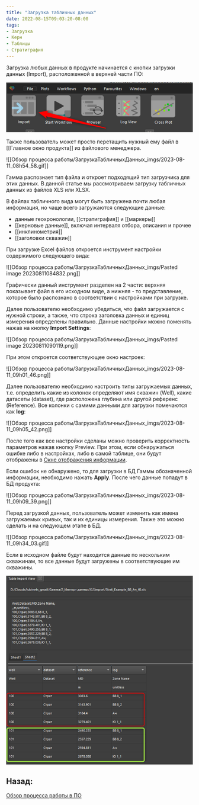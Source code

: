 ```yaml
---
title: "Загрузка табличных данных"
date: 2022-08-15T09:03:20-08:00
tags:
- Загрузка
- Керн
- Таблицы
- Стратиграфия
---
```



Загрузка любых данных в продукте начинается с кнопки загрузки данных (Import), расположенной в верхней части ПО:

![](ЗагрузкаТабличныхДанных_imgs/2023-08-11_08h50_18.png)

Также пользователь может просто перетащить нужный ему файл в [[Главное окно продукта]] из файлового менеджера.

![[Обзор процесса работы/ЗагрузкаТабличныхДанных_imgs/2023-08-11_08h54_58.gif]]

Гамма распознает тип файла и откроет подходящий тип загрузчика для этих данных. В данной статье мы рассмотриваем загрузку табличных данных из файлов XLS или XLSX.

В файлах табличного вида могут быть загружена почти любая информация, но чаще всего загружаются следующие данные:
+ данные геохронологии, [[стратиграфия]] и [[маркеры]]
+ [[керновые данные]], включая интерваля отбора, описания и прочее
+ [[инклинометрия]]
+ [[заголовки скважин]]

При загрузке Excel файлов откроется инструмент настройки содержимого следующего вида:

![[Обзор процесса работы/ЗагрузкаТабличныхДанных_imgs/Pasted image 20230811084832.png]]

Графически данный инструмент разделен на 2 части: верхняя показывает файл в его исходном виде, а нижняя - то представление, которое было распознано в соответствии с настройками при загрузке.

Далее пользователю необходимо убедиться, что файл загружается с нужной строки, а также, что строка заголовка данных и единиц измерения определены правильно. Данные настройки можно поменять нажав на кнопку **Import Settings**:

![[Обзор процесса работы/ЗагрузкаТабличныхДанных_imgs/Pasted image 20230811090119.png]]

При этом откроется соответствующее окно настроек:

![[Обзор процесса работы/ЗагрузкаТабличныхДанных_imgs/2023-08-11_09h01_46.png]]

Далее пользователю необходимо настроить типы загружаемых данных, т.е. определить какие из колонок определяют имя скважин (Well), какие датасеты (dataset), где расположена глубина или другой референс (Reference). Все колонки с самими данными для загрузки помечаются как **log**:

![[Обзор процесса работы/ЗагрузкаТабличныхДанных_imgs/2023-08-11_09h05_42.png]]

После того как все настройки сделаны можно проверить корректность параметров нажав кнопку Preview. При этом, если обнаружаться ошибке либо в настройках, либо в самой таблице, они будут отображены в [Окне отображения информации](Пользовательский%20интерфейс/Окно%20отображения%20информации.md).

Если ошибок не обнаружено, то для загрузки в БД Гаммы обозначенной информации, необходимо нажать **Apply**. После чего данные попадут в БД продукта:

![[Обзор процесса работы/ЗагрузкаТабличныхДанных_imgs/2023-08-11_09h09_39.png]]

Перед загрузкой данных, пользователь может изменить как имена загружаемых кривых, так и их единицы измерения. Также это можно сделать и на следующем этапе в БД.

![[Обзор процесса работы/ЗагрузкаТабличныхДанных_imgs/2023-08-11_09h34_03.gif]]

Если в исходном файле будут находится данные по нескольким скважинам, то все данные будут загружены в соответствующие им скважины.

![](Обзор%20процесса%20работы/ЗагрузкаТабличныхДанных_imgs/2023-08-11_09h49_23.png)


## Назад:

[Обзор процесса работы в ПО](Обзор%20процесса%20работы/Обзор%20процесса%20работы%20в%20ПО.md)


